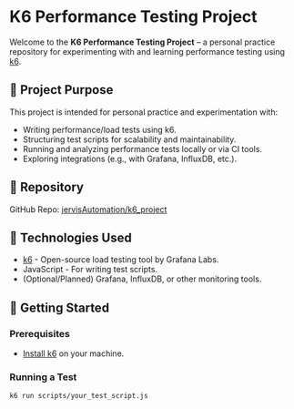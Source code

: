 # K6 Performance Testing Project

Welcome to the **K6 Performance Testing Project** – a personal practice repository for experimenting with and learning performance testing using [k6](https://k6.io/).

## 📌 Project Purpose

This project is intended for personal practice and experimentation with:

- Writing performance/load tests using k6.
- Structuring test scripts for scalability and maintainability.
- Running and analyzing performance tests locally or via CI tools.
- Exploring integrations (e.g., with Grafana, InfluxDB, etc.).

## 📁 Repository

GitHub Repo: [jervisAutomation/k6_project](https://github.com/jervisAutomation/k6_project)

## 🧰 Technologies Used

- [k6](https://k6.io/) - Open-source load testing tool by Grafana Labs.
- JavaScript - For writing test scripts.
- (Optional/Planned) Grafana, InfluxDB, or other monitoring tools.

## 🚀 Getting Started

### Prerequisites

- [Install k6](https://k6.io/docs/getting-started/installation/) on your machine.

### Running a Test

```bash
k6 run scripts/your_test_script.js